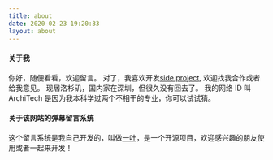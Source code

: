 ```yaml
---
title: about
date: 2020-02-23 19:20:33
layout: about
---
```


#### 关于我

你好，随便看看，欢迎留言。
对了，我喜欢开发[side project](/categories/project/), 欢迎找我合作或者给我意见。
现居洛杉矶，国内家在深圳，但很久没有回去了。
我的网络 ID 叫 ArchiTech 是因为我本科学过两个不相干的专业，你可以试试猜。

#### 关于该网站的弹幕留言系统

这个留言系统是我自己开发的，叫做[一叶](/2019/09/28/kai-yuan-yi-xie/)，是一个开源项目，欢迎感兴趣的朋友使用或者一起来开发！
